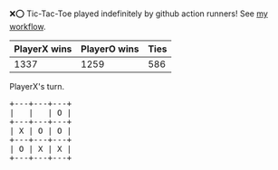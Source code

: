 :x::o: Tic-Tac-Toe played indefinitely by github action runners! See [my workflow](.github/workflows/play.yaml).

|PlayerX wins|PlayerO wins|Ties|
|-|-|-|
|1337|1259|586|

PlayerX's turn.

<pre>
+---+---+---+
|   |   | O |
+---+---+---+
| X | O | O |
+---+---+---+
| O | X | X |
+---+---+---+
</pre>